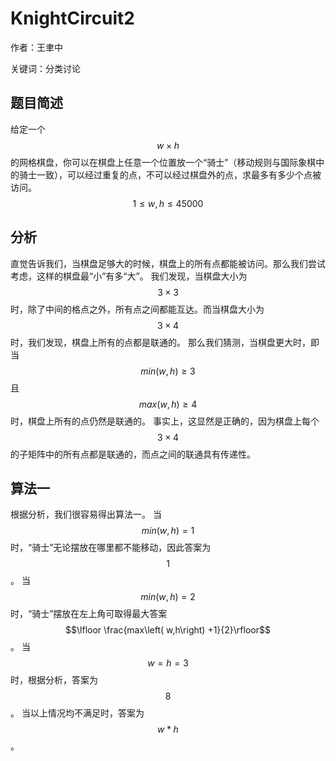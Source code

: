# KnightCircuit2
作者：王聿中

关键词：分类讨论
## 题目简述
给定一个$$w\times h$$的网格棋盘，你可以在棋盘上任意一个位置放一个“骑士”（移动规则与国际象棋中的骑士一致），可以经过重复的点，不可以经过棋盘外的点，求最多有多少个点被访问。
$$1\leq w,h\leq 45000$$

## 分析
直觉告诉我们，当棋盘足够大的时候，棋盘上的所有点都能被访问。那么我们尝试考虑，这样的棋盘最“小”有多“大”。
我们发现，当棋盘大小为$$3\times 3$$时，除了中间的格点之外，所有点之间都能互达。而当棋盘大小为$$3\times 4$$时，我们发现，棋盘上所有的点都是联通的。
那么我们猜测，当棋盘更大时，即当$$min\left( w,h\right)\geq 3$$且$$max\left( w,h\right)\geq 4$$时，棋盘上所有的点仍然是联通的。
事实上，这显然是正确的，因为棋盘上每个$$3\times 4$$的子矩阵中的所有点都是联通的，而点之间的联通具有传递性。

## 算法一
根据分析，我们很容易得出算法一。
当$$min\left( w,h\right) =1$$时，“骑士”无论摆放在哪里都不能移动，因此答案为$$1$$。
当$$min\left( w,h\right) =2$$时，“骑士”摆放在左上角可取得最大答案$$\lfloor \frac{max\left( w,h\right) +1}{2}\rfloor$$。
当$$w=h=3$$时，根据分析，答案为$$8$$。
当以上情况均不满足时，答案为$$w\ast h$$。
